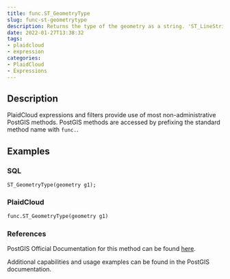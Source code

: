 ```yaml
---
title: func.ST_GeometryType
slug: func-st-geometrytype
description: Returns the type of the geometry as a string. 'ST_LineString', 'ST_Polygon','ST_MultiPolygon'
date: 2022-01-27T13:38:32
tags:
- plaidcloud
- expression
categories:
- PlaidCloud
- Expressions
---
```



## Description


PlaidCloud expressions and filters provide use of most non-administrative PostGIS methods. PostGIS methods are accessed by prefixing the standard method name with `func.`.



## Examples


### SQL



```
ST_GeometryType(geometry g1);
```


### PlaidCloud



```python
func.ST_GeometryType(geometry g1)
```


### References


PostGIS Official Documentation for this method can be found [here](https://postgis.net/docs/manual-3.1/ST_GeometryType.html).



Additional capabilities and usage examples can be found in the PostGIS documentation.

